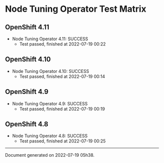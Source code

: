
Node Tuning Operator Test Matrix
================================

OpenShift 4.11
--------------



* Node Tuning Operator 4.11: SUCCESS
  - Test passed, finished at 2022-07-19 00:22






OpenShift 4.10
--------------



* Node Tuning Operator 4.10: SUCCESS
  - Test passed, finished at 2022-07-19 00:14






OpenShift 4.9
-------------



* Node Tuning Operator 4.9: SUCCESS
  - Test passed, finished at 2022-07-19 00:19






OpenShift 4.8
-------------



* Node Tuning Operator 4.8: SUCCESS
  - Test passed, finished at 2022-07-19 00:25






---
Document generated on 2022-07-19 05h38.
